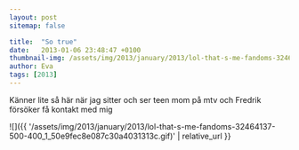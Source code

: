 ```yaml
---
layout: post
sitemap: false

title:  "So true"
date:   2013-01-06 23:48:47 +0100
thumbnail-img: /assets/img/2013/january/2013/lol-that-s-me-fandoms-32464137-500-400_1_50e9fec8e087c30a4031313c.gif
author: Eva
tags: [2013]
---
```


Känner lite så här när jag sitter och ser teen mom på mtv och Fredrik försöker få kontakt med mig

![]({{ '/assets/img/2013/january/2013/lol-that-s-me-fandoms-32464137-500-400_1_50e9fec8e087c30a4031313c.gif)'  | relative_url }}

